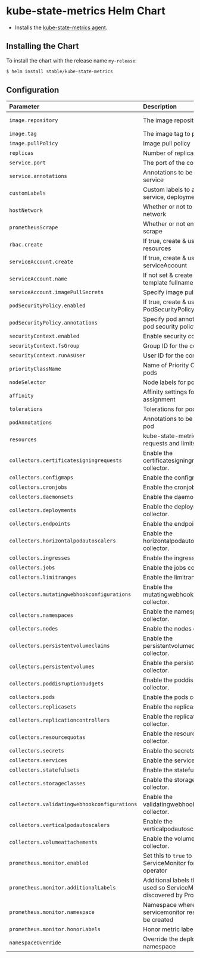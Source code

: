 # kube-state-metrics Helm Chart

* Installs the [kube-state-metrics agent](https://github.com/kubernetes/kube-state-metrics).

## Installing the Chart

To install the chart with the release name `my-release`:

```bash
$ helm install stable/kube-state-metrics
```

## Configuration

| Parameter                                    | Description                                                                           | Default                                    |
|:---------------------------------------------|:--------------------------------------------------------------------------------------|:-------------------------------------------|
| `image.repository`                           | The image repository to pull from                                                     | quay.io/coreos/kube-state-metrics          |
| `image.tag`                                  | The image tag to pull from                                                            | `v1.9.4`                                   |
| `image.pullPolicy`                           | Image pull policy                                                                     | `IfNotPresent`                             |
| `replicas`                                   | Number of replicas                                                                    | `1`                                        |
| `service.port`                               | The port of the container                                                             | `8080`                                     |
| `service.annotations`                        | Annotations to be added to the service                                                | `{}`                                       |
| `customLabels`                               | Custom labels to apply to service, deployment and pods                                | `{}`                                       |
| `hostNetwork`                                | Whether or not to use the host network                                                | `false`                                    |
| `prometheusScrape`                           | Whether or not enable prom scrape                                                     | `true`                                     |
| `rbac.create`                                | If true, create & use RBAC resources                                                  | `true`                                     |
| `serviceAccount.create`                      | If true, create & use serviceAccount                                                  | `true`                                     |
| `serviceAccount.name`                        | If not set & create is true, use template fullname                                    |                                            |
| `serviceAccount.imagePullSecrets`            | Specify image pull secrets field                                                      | `[]`                                       |
| `podSecurityPolicy.enabled`                  | If true, create & use PodSecurityPolicy resources                                     | `false`                                    |
| `podSecurityPolicy.annotations`              | Specify pod annotations in the pod security policy                                    | {}                                         |
| `securityContext.enabled`                    | Enable security context                                                               | `true`                                     |
| `securityContext.fsGroup`                    | Group ID for the container                                                            | `65534`                                    |
| `securityContext.runAsUser`                  | User ID for the container                                                             | `65534`                                    |
| `priorityClassName`                          | Name of Priority Class to assign pods                                                 | `nil`                                      |
| `nodeSelector`                               | Node labels for pod assignment                                                        | {}                                         |
| `affinity`                                   | Affinity settings for pod assignment                                                  | {}                                         |
| `tolerations`                                | Tolerations for pod assignment                                                        | []                                         |
| `podAnnotations`                             | Annotations to be added to the pod                                                    | {}                                         |
| `resources`                                  | kube-state-metrics resource requests and limits                                       | {}                                         |
| `collectors.certificatesigningrequests`      | Enable the certificatesigningrequests collector.                                      | `true`                                     |
| `collectors.configmaps`                      | Enable the configmaps collector.                                                      | `true`                                     |
| `collectors.cronjobs`                        | Enable the cronjobs collector.                                                        | `true`                                     |
| `collectors.daemonsets`                      | Enable the daemonsets collector.                                                      | `true`                                     |
| `collectors.deployments`                     | Enable the deployments collector.                                                     | `true`                                     |
| `collectors.endpoints`                       | Enable the endpoints collector.                                                       | `true`                                     |
| `collectors.horizontalpodautoscalers`        | Enable the horizontalpodautoscalers collector.                                        | `true`                                     |
| `collectors.ingresses`                       | Enable the ingresses collector.                                                       | `true`                                     |
| `collectors.jobs`                            | Enable the jobs collector.                                                            | `true`                                     |
| `collectors.limitranges`                     | Enable the limitranges collector.                                                     | `true`                                     |
| `collectors.mutatingwebhookconfigurations`   | Enable the mutatingwebhookconfigurations collector.                                   | `false`                                    | 
| `collectors.namespaces`                      | Enable the namespaces collector.                                                      | `true`                                     |
| `collectors.nodes`                           | Enable the nodes collector.                                                           | `true`                                     |
| `collectors.persistentvolumeclaims`          | Enable the persistentvolumeclaims collector.                                          | `true`                                     |
| `collectors.persistentvolumes`               | Enable the persistentvolumes collector.                                               | `true`                                     |
| `collectors.poddisruptionbudgets`            | Enable the poddisruptionbudgets collector.                                            | `true`                                     |
| `collectors.pods`                            | Enable the pods collector.                                                            | `true`                                     |
| `collectors.replicasets`                     | Enable the replicasets collector.                                                     | `true`                                     |
| `collectors.replicationcontrollers`          | Enable the replicationcontrollers collector.                                          | `true`                                     |
| `collectors.resourcequotas`                  | Enable the resourcequotas collector.                                                  | `true`                                     |
| `collectors.secrets`                         | Enable the secrets collector.                                                         | `true`                                     |
| `collectors.services`                        | Enable the services collector.                                                        | `true`                                     |
| `collectors.statefulsets`                    | Enable the statefulsets collector.                                                    | `true`                                     |
| `collectors.storageclasses`                  | Enable the storageclasses collector.                                                  | `true`                                     |
| `collectors.validatingwebhookconfigurations` | Enable the validatingwebhookconfigurations collector.                                 | `false`                                    |
| `collectors.verticalpodautoscalers`          | Enable the verticalpodautoscalers collector.                                          | `false`                                    |
| `collectors.volumeattachements`              | Enable the volumeattachments collector.                                               | `false`                                    |
| `prometheus.monitor.enabled`                 | Set this to `true` to create ServiceMonitor for Prometheus operator                   | `false`                                    |
| `prometheus.monitor.additionalLabels`        | Additional labels that can be used so ServiceMonitor will be discovered by Prometheus | `{}`                                       |
| `prometheus.monitor.namespace`               | Namespace where servicemonitor resource should be created                             | `the same namespace as kube-state-metrics` |
| `prometheus.monitor.honorLabels`             | Honor metric labels                                                                   | `false`                                    |
| `namespaceOverride`                          | Override the deployment namespace                                                     | `""` (`Release.Namespace`)                 |
